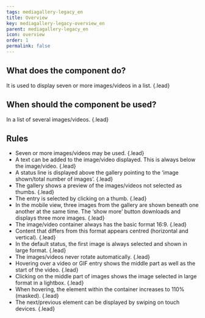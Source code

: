 ```yaml
---
tags: mediagallery-legacy_en
title: Overview
key: mediagallery-legacy-overview_en
parent: mediagallery-legacy_en
icon: overview
order: 1
permalink: false  
---
```


## What does the component do?
It is used to display seven or more images/videos in a list. {.lead}

## When should the component be used?
In a list of several images/videos. {.lead}

## Rules
* Seven or more images/videos may be used. {.lead}
* A text can be added to the image/video displayed. This is always below the image/video. {.lead}
* A status line is displayed above the gallery pointing to the ‘image shown/total number of images’. {.lead}
* The gallery shows a preview of the images/videos not selected as thumbs. {.lead}
* The entry is selected by clicking on a thumb. {.lead}
* In the mobile view, three images from the gallery are shown beneath one another at the same time. The ‘show more’ button downloads and displays three more images. {.lead}
* The image/video container always has the basic format 16:9. {.lead}
* Content that differs from this format appears centred (horizontal and vertical). {.lead}
* In the default status, the first image is always selected and shown in large format. {.lead}
* The images/videos never rotate automatically. {.lead}
* Hovering over a video or GIF entry shows the middle part as well as the start of the video. {.lead}
* Clicking on the middle part of images shows the image selected in large format in a lightbox. {.lead}
* When hovering, the element within the container increases to 110% (masked). {.lead}
* The next/previous element can be displayed by swiping on touch devices. {.lead}